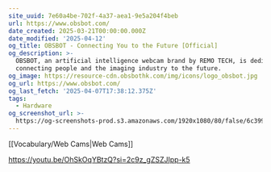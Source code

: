 ```yaml
---
site_uuid: 7e60a4be-702f-4a37-aea1-9e5a204f4beb
url: https://www.obsbot.com/
date_created: 2025-03-21T00:00:00.000Z
date_modified: '2025-04-12'
og_title: OBSBOT - Connecting You to the Future [Official]
og_description: >-
  OBSBOT, an artificial intelligence webcam brand by REMO TECH, is dedicated to
  connecting people and the imaging industry to the future.
og_image: https://resource-cdn.obsbothk.com/img/icons/logo_obsbot.jpg
og_url: https://www.obsbot.com/
og_last_fetch: '2025-04-07T17:38:12.375Z'
tags:
  - Hardware
og_screenshot_url: >-
  https://og-screenshots-prod.s3.amazonaws.com/1920x1080/80/false/6c399cd209513df6b9b61b06454e79681ae07ef11487be3db0c7037c91057705.jpeg
---
```































[[Vocabulary/Web Cams|Web Cams]]


https://youtu.be/OhSkOqYBtzQ?si=2c9z_gZSZJIpp-k5